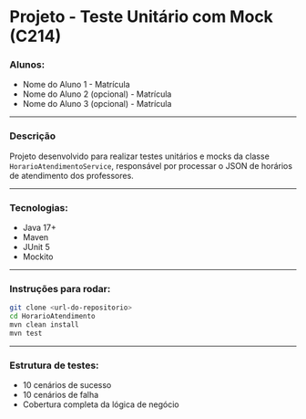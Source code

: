 # Projeto - Teste Unitário com Mock (C214)

### Alunos:
- Nome do Aluno 1 - Matrícula
- Nome do Aluno 2 (opcional) - Matrícula
- Nome do Aluno 3 (opcional) - Matrícula

---

### Descrição
Projeto desenvolvido para realizar testes unitários e mocks da classe `HorarioAtendimentoService`, responsável por processar o JSON de horários de atendimento dos professores.

---

### Tecnologias:
- Java 17+
- Maven
- JUnit 5
- Mockito

---

### Instruções para rodar:

```bash
git clone <url-do-repositorio>
cd HorarioAtendimento
mvn clean install
mvn test
```

---

### Estrutura de testes:
- 10 cenários de sucesso
- 10 cenários de falha
- Cobertura completa da lógica de negócio